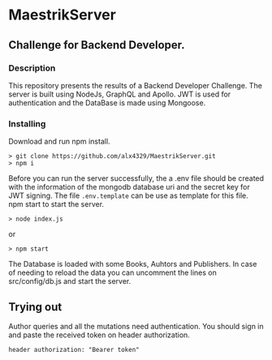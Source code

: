 # MaestrikServer
## Challenge for Backend Developer.

### Description
This repository presents the results of a Backend Developer Challenge.
The server is built using NodeJs, GraphQL and Apollo. JWT is used for authentication and the DataBase is made using Mongoose.
### Installing
Download and run npm install. 
```
> git clone https://github.com/alx4329/MaestrikServer.git
> npm i
```
Before you can run the server successfully, the a .env file should be created with the information of the mongodb database uri and the secret key for JWT signing.
The file `.env.template` can be use as template for this file.
npm start to start the server.
```
> node index.js
```
or
```
> npm start
```
The Database is loaded with some Books, Auhtors and Publishers. In case of needing to reload the data you can uncomment the lines on src/config/db.js and start the server.

## Trying out 
Author queries and all the mutations need authentication. You should sign in and paste the received token on header authorization. 

```
header authorization: "Bearer token"
```
